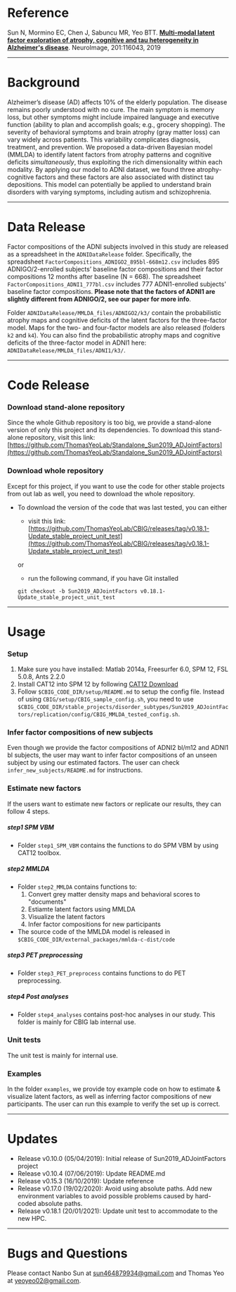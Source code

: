 # Reference

Sun N, Mormino EC, Chen J, Sabuncu MR, Yeo BTT. [**Multi-modal latent factor exploration of atrophy, cognitive and tau heterogeneity in Alzheimer's disease**](https://www.sciencedirect.com/science/article/abs/pii/S105381191930624X). NeuroImage, 201:116043, 2019

----

# Background

Alzheimer’s disease (AD) affects 10% of the elderly population. The disease remains poorly understood with no cure. The main symptom is memory loss, but other symptoms might include impaired language and executive function (ability to plan and accomplish goals; e.g., grocery shopping). The severity of behavioral symptoms and brain atrophy (gray matter loss) can vary widely across patients. This variability complicates diagnosis, treatment, and prevention. We proposed a data-driven Bayesian model (MMLDA) to identify latent factors from atrophy patterns and cognitive deficits *simultaneously*, thus exploiting the rich dimensionality within each modality. By applying our model to ADNI dataset, we found three atrophy-cognitive factors and these factors are also associated with distinct tau depositions. This model can potentially be applied to understand brain disorders with varying symptoms, including autism and schizophrenia.

----

# Data Release
Factor compositions of the ADNI subjects involved in this study are released as a spreadsheet in the `ADNIDataRelease` folder. Specifically, the spreadsheet `FactorCompositions_ADNIGO2_895bl-668m12.csv` includes 895 ADNIGO/2-enrolled subjects’ baseline factor compositions and their factor compositions 12 months after baseline (N = 668). The spreadsheet `FactorCompositions_ADNI1_777bl.csv` includes 777 ADNI1-enrolled subjects' baseline factor compositions. **Please note that the factors of ADNI1 are slightly different from ADNIGO/2, see our paper for more info**.

Folder `ADNIDataRelease/MMLDA_files/ADNIGO2/k3/` contain the probabilistic atrophy maps and cognitive deficits of the latent factors for the three-factor model. Maps for the two- and four-factor models are also released (folders `k2` and `k4`). You can also find the probabilistic atrophy maps and cognitive deficits of the three-factor model in ADNI1 here: `ADNIDataRelease/MMLDA_files/ADNI1/k3/`.

----

# Code Release
### Download stand-alone repository
Since the whole Github repository is too big, we provide a stand-alone version of only this project and its dependencies. To download this stand-alone repository, visit this link: [https://github.com/ThomasYeoLab/Standalone_Sun2019_ADJointFactors](https://github.com/ThomasYeoLab/Standalone_Sun2019_ADJointFactors)

### Download whole repository
Except for this project, if you want to use the code for other stable projects from out lab as well, you need to download the whole repository.

- To download the version of the code that was last tested, you can either

    - visit this link:
    [https://github.com/ThomasYeoLab/CBIG/releases/tag/v0.18.1-Update_stable_project_unit_test](https://github.com/ThomasYeoLab/CBIG/releases/tag/v0.18.1-Update_stable_project_unit_test)

    or

    - run the following command, if you have Git installed
 
    ```
    git checkout -b Sun2019_ADJointFactors v0.18.1-Update_stable_project_unit_test
    ```

----

# Usage
### Setup
1. Make sure you have installed: Matlab 2014a, Freesurfer 6.0, SPM 12, FSL 5.0.8, Ants 2.2.0
2. Install CAT12 into SPM 12 by following [CAT12 Download](http://www.neuro.uni-jena.de/cat/index.html#DOWNLOAD)
3. Follow `$CBIG_CODE_DIR/setup/README.md` to setup the config file. Instead of using `CBIG/setup/CBIG_sample_config.sh`, 
you need to use `$CBIG_CODE_DIR/stable_projects/disorder_subtypes/Sun2019_ADJointFactors/replication/config/CBIG_MMLDA_tested_config.sh`.

### Infer factor compositions of new subjects
Even though we provide the factor compositions of ADNI2 bl/m12 and ADNI1 bl subjects, the user
may want to infer factor compositions of an unseen subject by using our estimated factors. 
The user can check `infer_new_subjects/README.md` for instructions.

### Estimate new factors
If the users want to estimate new factors or replicate our results, they can follow
4 steps.
##### step1 SPM VBM
- Folder `step1_SPM_VBM` contains the functions to do SPM VBM by using CAT12 toolbox.

##### step2 MMLDA
- Folder `step2_MMLDA` contains functions to:
    1) Convert grey matter density maps and behavioral scores to "documents"
    2) Estiamte latent factors using MMLDA 
    3) Visualize the latent factors
    4) Infer factor compositions for new participants
- The source code of the MMLDA model is released in `$CBIG_CODE_DIR/external_packages/mmlda-c-dist/code`

##### step3 PET preprocessing
- Folder `step3_PET_preprocess` contains functions to do PET preprocessing.

##### step4 Post analyses
* Folder `step4_analyses` contains post-hoc analyses in our study. This folder is mainly for CBIG lab internal use.

### Unit tests
The unit test is mainly for internal use.

### Examples
In the folder `examples`, we provide toy example code on how to estimate & visualize latent factors,
 as well as inferring factor compositions of new participants. The user can run this example to verify the set up is correct. 

----

# Updates
- Release v0.10.0 (05/04/2019): Initial release of Sun2019_ADJointFactors project
- Release v0.10.4 (07/06/2019): Update README.md
- Release v0.15.3 (16/10/2019): Update reference
- Release v0.17.0 (19/02/2020): Avoid using absolute paths. Add new environment variables to avoid possible problems caused by hard-coded absolute paths.
- Release v0.18.1 (20/01/2021): Update unit test to accommodate to the new HPC.


----

# Bugs and Questions

Please contact Nanbo Sun at sun464879934@gmail.com and Thomas Yeo at yeoyeo02@gmail.com.

